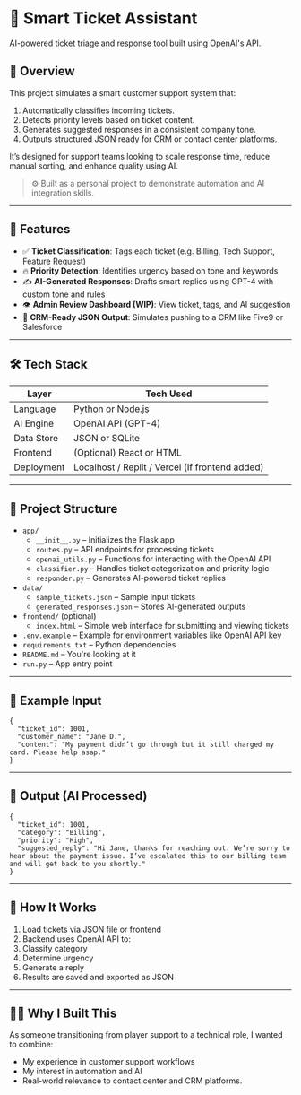 # 🧠 Smart Ticket Assistant

AI-powered ticket triage and response tool built using OpenAI's API.

## 📌 Overview

This project simulates a smart customer support system that:
1. Automatically classifies incoming tickets.
2. Detects priority levels based on ticket content.
3. Generates suggested responses in a consistent company tone.
4. Outputs structured JSON ready for CRM or contact center platforms.

It’s designed for support teams looking to scale response time, reduce manual sorting, and enhance quality using AI.

> ⚙️ Built as a personal project to demonstrate automation and AI integration skills.

---

## 🚀 Features

- ✅ **Ticket Classification**: Tags each ticket (e.g. Billing, Tech Support, Feature Request)
- 🔥 **Priority Detection**: Identifies urgency based on tone and keywords
- ✍️ **AI-Generated Responses**: Drafts smart replies using GPT-4 with custom tone and rules
- 👁️ **Admin Review Dashboard (WIP)**: View ticket, tags, and AI suggestion
- 🧩 **CRM-Ready JSON Output**: Simulates pushing to a CRM like Five9 or Salesforce

---

## 🛠 Tech Stack

| Layer       | Tech Used         |
|-------------|-------------------|
| Language    | Python or Node.js |
| AI Engine   | OpenAI API (GPT-4)|
| Data Store  | JSON or SQLite    |
| Frontend    | (Optional) React or HTML |
| Deployment  | Localhost / Replit / Vercel (if frontend added) |

---

## 📁 Project Structure

- `app/`
  - `__init__.py` – Initializes the Flask app
  - `routes.py` – API endpoints for processing tickets
  - `openai_utils.py` – Functions for interacting with the OpenAI API
  - `classifier.py` – Handles ticket categorization and priority logic
  - `responder.py` – Generates AI-powered ticket replies
- `data/`
  - `sample_tickets.json` – Sample input tickets
  - `generated_responses.json` – Stores AI-generated outputs
- `frontend/` (optional)
  - `index.html` – Simple web interface for submitting and viewing tickets
- `.env.example` – Example for environment variables like OpenAI API key
- `requirements.txt` – Python dependencies
- `README.md` – You're looking at it
- `run.py` – App entry point

---

## 🧪 Example Input
    {
      "ticket_id": 1001,
      "customer_name": "Jane D.",
      "content": "My payment didn’t go through but it still charged my card. Please help asap."
    }



---

## 💬 Output (AI Processed)

    {
      "ticket_id": 1001,
      "category": "Billing",
      "priority": "High",
      "suggested_reply": "Hi Jane, thanks for reaching out. We’re sorry to hear about the payment issue. I’ve escalated this to our billing team and will get back to you shortly."
    }

---

## 🧠 How It Works
1. Load tickets via JSON file or frontend
2. Backend uses OpenAI API to:
3. Classify category
4. Determine urgency
5. Generate a reply
6. Results are saved and exported as JSON

---

## 👨‍💼 Why I Built This
As someone transitioning from player support to a technical role, I wanted to combine:

- My experience in customer support workflows
- My interest in automation and AI
- Real-world relevance to contact center and CRM platforms.
